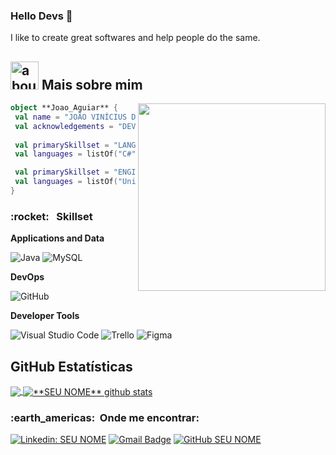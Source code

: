 ### Hello Devs 👋

I like to create great softwares and help people do the same.

## <img width="45" alt="about" src="https://raw.github.com/elizarov/elizarov/master/about.png"> Mais sobre mim

<img align="right" width="300" src="https://i2.wp.com/allhtaccess.info/wp-content/uploads/2018/03/programming.gif?fit=1281%2C716&ssl=1" />

```kotlin
object **Joao_Aguiar** {
 val name = "JOÃO VINÍCIUS DE AGUIAR"
 val acknowledgements = "DEVELOPER"
 
 val primarySkillset = "LANGUAGES"
 val languages = listOf("C#", "Python", "Java") 

 val primarySkillset = "ENGINES"
 val languages = listOf("Unity Engine2D", "Unity Engine2D", "Unreal Engine") 
}
```

<h3> :rocket: &nbsp; Skillset </h3>

**Applications and Data**

  ![Java](https://img.shields.io/badge/-Java-333333?style=flat&logo=Java&logoColor=007396)
  ![MySQL](https://img.shields.io/badge/-MySQL-333333?style=flat&logo=mysql)

**DevOps**

  ![GitHub](https://img.shields.io/badge/-GitHub-333333?style=flat&logo=github)

**Developer Tools**

  ![Visual Studio Code](https://img.shields.io/badge/-Visual%20Studio%20Code-333333?style=flat&logo=visual-studio-code&logoColor=007ACC)
  ![Trello](https://img.shields.io/badge/-Trello-333333?style=flat&logo=trello&logoColor=007ACC)
  ![Figma](https://img.shields.io/badge/-Figma-333333?style=flat&logo=figma&logoColor=007ACC)



## **GitHub Estatísticas**

<a href="https://github.com/joaoaguiar264">
  <img align="center" src="https://github-readme-stats.vercel.app/api/top-langs/?username=joaoaguiar264&theme=dracula&hide_langs_below=1" />
</a>

<a href="https://github.com/joaoaguiar264">
 <img align="center" src="https://github-readme-stats.vercel.app/api?username=joaoaguiar264&show_icons=true&theme=dracula&line_height=27" alt="**SEU NOME** github stats"/>
</a>

<br>

<h3> :earth_americas: &nbsp;Onde me encontrar: </h3> 

[![Linkedin: SEU NOME](https://img.shields.io/badge/-Linkedin-blue?style=flat-square&logo=Linkedin&logoColor=white&link=https://www.linkedin.com/in/joaoaguiar264/)](https://www.linkedin.com/in/joaoaguiar264/)
[![Gmail Badge](https://img.shields.io/badge/Gmail-006bed?style=flat-square&logo=Gmail&logoColor=white&link=mailto:joaoviniciusaguiar@gmail.com)](mailto:joaoviniciusaguiar@gmail.com)
[![GitHub SEU NOME]( https://img.shields.io/github/followers/joaoaguiar264?label=follow&style=social)](https://github.com/joaoaguiar264)


